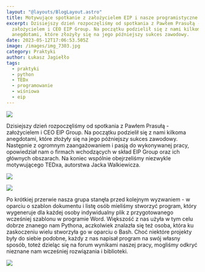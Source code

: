 ```yaml
---
layout: "@layouts/BlogLayout.astro"
title: Motywujące spotkanie z założycielem EIP i nasze programistyczne zmagania
excerpt: Dzisiejszy dzień rozpoczęliśmy od spotkania z Pawłem Prasułą -
  założycielem i CEO EIP Group. Na początku podzielił się z nami kilkoma
  anegdotami, które złożyły się na jego późniejszy sukces zawodowy.
date: 2023-05-12T17:06:53.505Z
image: /images/img_7303.jpg
category: Praktyki
author: Łukasz Jagiełło
tags:
  - praktyki
  - python
  - TEDx
  - programowanie
  - wiśniowa
  - eip
---
```

![](/images/img_7294.jpg)

Dzisiejszy dzień rozpoczęliśmy od spotkania z Pawłem Prasułą - założycielem i CEO EIP Group. Na początku podzielił się z nami kilkoma anegdotami, które złożyły się na jego późniejszy sukces zawodowy. Następnie z ogromnym zaangażowaniem i pasją do wykonywanej pracy, opowiedział nam o firmach wchodzących w skład EIP Group oraz ich głównych obszarach. Na koniec wspólnie obejrzeliśmy niezwykle motywującego TEDxa, autorstwa Jacka Walkiewicza.

![](/images/img_7324.jpg)

![](/images/img_7332.jpg)

Po krótkiej przerwie nasza grupa stanęła przed kolejnym wyzwaniem - w oparciu o szablon dokumentu i listę osób mieliśmy stworzyć program, który wygeneruje dla każdej osoby indywidualny plik z przygotowanego wcześniej szablonu w programie Word. Większość z nas użyła w tym celu dobrze znanego nam Pythona, aczkolwiek znalazła się też osoba, która ku zaskoczeniu wielu stworzyła go w oparciu o Bash. Choć niektóre projekty były do siebie podobne, każdy z nas napisał program na swój własny sposób, toteż dzieląc się na forum wynikami naszej pracy, mogliśmy odkryć nieznane nam wcześniej rozwiązania i biblioteki.

![](/images/img_7349.jpg)